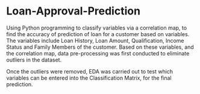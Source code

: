 # Loan-Approval-Prediction

Using Python programming to classify variables via a correlation map, to find the accuracy of prediction of loan for a customer based on variables. The variables include Loan History,
Loan Amount, Qualification, Income Status and Family Members of the customer. Based on these variables, and the correlation map, data pre-processing was first conducted to eliminate outliers in the dataset.

Once the outliers were removed, EDA was carried out to test which variables can be entered into the Classification Matrix, for the final prediction.
